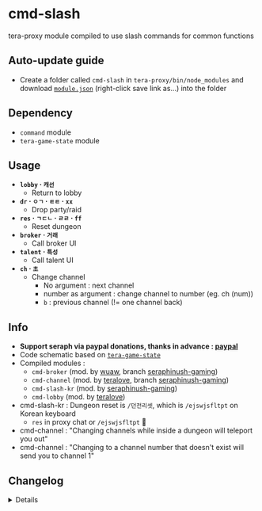 # cmd-slash
tera-proxy module compiled to use slash commands for common functions

## Auto-update guide
- Create a folder called `cmd-slash` in `tera-proxy/bin/node_modules` and download [`module.json`](https://raw.githubusercontent.com/seraphinush-gaming/cmd-slash/master/module.json) (right-click save link as...) into the folder

## Dependency
- `command` module
- `tera-game-state` module

## Usage
- __`lobby` · `캐선`__
  - Return to lobby
- __`dr` · `ㅇㄱ` · `ㅌㅌ` · `xx`__
  - Drop party/raid
- __`res` · `ㄱㄷㄴ` · `ㄹㄹ` · `ff`__
  - Reset dungeon
- __`broker` · `거래`__
  - Call broker UI
- __`talent` · `특성`__
  - Call talent UI
- __`ch` · `초`__
  - Change channel
    - No argument : next channel
    - number as argument : change channel to number (eg. ch (num))
    - `b` : previous channel (!= one channel back)

## Info
- **Support seraph via paypal donations, thanks in advance : [paypal](https://www.paypal.me/seraphinush)**
- Code schematic based on [`tera-game-state`](https://github.com/caali-hackerman/tera-game-state)
- Compiled modules :
  - `cmd-broker` (mod. by [wuaw](https://github.com/wuaw), branch [seraphinush-gaming](https://github.com/ylennia-archives/cmd-broker))
  - `cmd-channel` (mod. by [teralove](https://github.com/teralove), branch [seraphinush-gaming](https://github.com/ylennia-archives/cmd-channel))
  - `cmd-slash-kr` (mod. by [seraphinush-gaming](https://github.com/ylennia-archives/cmd-slash-kr))
  - `cmd-lobby` (mod. by [teralove](https://github.com/teralove))
- cmd-slash-kr : Dungeon reset is `/던전리셋`, which is `/ejswjsfltpt` on Korean keyboard
  - `res` in proxy chat or `/ejswjsfltpt` :thinking:
- cmd-channel : "Changing channels while inside a dungeon will teleport you out"
- cmd-channel : "Changing to a channel number that doesn't exist will send you to channel 1"

## Changelog
<details>

    2.00
    - Refactored into submodules
    1.00
    - Initial commit
    - Added `talent` option

</details>